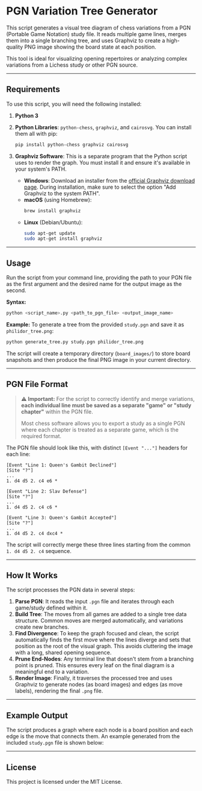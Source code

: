 # PGN Variation Tree Generator

This script generates a visual tree diagram of chess variations from a PGN (Portable Game Notation) study file. It reads multiple game lines, merges them into a single branching tree, and uses Graphviz to create a high-quality PNG image showing the board state at each position.

This tool is ideal for visualizing opening repertoires or analyzing complex variations from a Lichess study or other PGN source.

-----

## Requirements

To use this script, you will need the following installed:

1.  **Python 3**

2.  **Python Libraries**: `python-chess`, `graphviz`, and `cairosvg`. You can install them all with pip:

    ```bash
    pip install python-chess graphviz cairosvg
    ```

3.  **Graphviz Software**: This is a separate program that the Python script uses to render the graph. You must install it and ensure it's available in your system's PATH.

      * **Windows**: Download an installer from the [official Graphviz download page](https://graphviz.org/download/). During installation, make sure to select the option "Add Graphviz to the system PATH".
      * **macOS** (using Homebrew):
        ```bash
        brew install graphviz
        ```
      * **Linux** (Debian/Ubuntu):
        ```bash
        sudo apt-get update
        sudo apt-get install graphviz
        ```

-----

## Usage

Run the script from your command line, providing the path to your PGN file as the first argument and the desired name for the output image as the second.

**Syntax:**

```bash
python <script_name>.py <path_to_pgn_file> <output_image_name>
```

**Example:**
To generate a tree from the provided `study.pgn` and save it as `philidor_tree.png`:

```bash
python generate_tree.py study.pgn philidor_tree.png
```

The script will create a temporary directory (`board_images/`) to store board snapshots and then produce the final PNG image in your current directory.

-----

## PGN File Format

> **⚠️ Important:** For the script to correctly identify and merge variations, **each individual line must be saved as a separate "game" or "study chapter"** within the PGN file.
>
> Most chess software allows you to export a study as a single PGN where each chapter is treated as a separate game, which is the required format.

The PGN file should look like this, with distinct `[Event "..."]` headers for each line:

```pgn
[Event "Line 1: Queen's Gambit Declined"]
[Site "?"]
...
1. d4 d5 2. c4 e6 *

[Event "Line 2: Slav Defense"]
[Site "?"]
...
1. d4 d5 2. c4 c6 *

[Event "Line 3: Queen's Gambit Accepted"]
[Site "?"]
...
1. d4 d5 2. c4 dxc4 *
```

The script will correctly merge these three lines starting from the common `1. d4 d5 2. c4` sequence.

-----

## How It Works

The script processes the PGN data in several steps:

1.  **Parse PGN**: It reads the input `.pgn` file and iterates through each game/study defined within it.
2.  **Build Tree**: The moves from all games are added to a single tree data structure. Common moves are merged automatically, and variations create new branches.
3.  **Find Divergence**: To keep the graph focused and clean, the script automatically finds the first move where the lines diverge and sets that position as the root of the visual graph. This avoids cluttering the image with a long, shared opening sequence.
4.  **Prune End-Nodes**: Any terminal line that doesn't stem from a branching point is pruned. This ensures every leaf on the final diagram is a meaningful end to a variation.
5.  **Render Image**: Finally, it traverses the processed tree and uses Graphviz to generate nodes (as board images) and edges (as move labels), rendering the final `.png` file.

-----

## Example Output

The script produces a graph where each node is a board position and each edge is the move that connects them. An example generated from the included `study.pgn` file is shown below:

-----

## License

This project is licensed under the MIT License.
